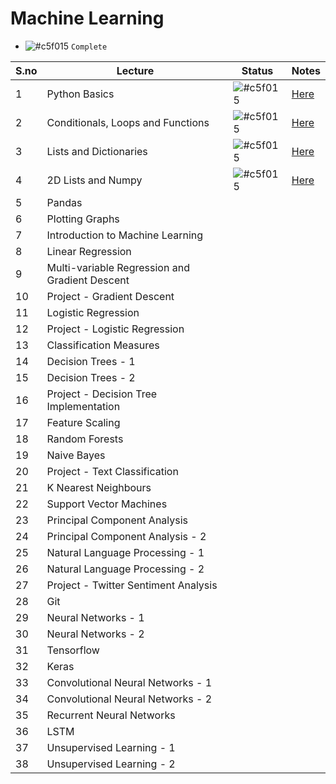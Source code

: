 # Machine Learning

- ![#c5f015](https://placehold.it/15/c5f015/000000?text=+) `Complete`

|S.no| Lecture | Status| Notes|
|----|---------|-------| ---- |
|1|Python Basics|![#c5f015](https://placehold.it/15/c5f015/000000?text=+)|[Here](/Module-1-Python-Basics/Module-1-Class-Notes.pdf)|
|2|Conditionals, Loops and Functions|![#c5f015](https://placehold.it/15/c5f015/000000?text=+)|[Here](/Module-2-Conditionals-Loops-and-Functions/Module-2-Class-Notes.pdf)|
|3|Lists and Dictionaries|![#c5f015](https://placehold.it/15/c5f015/000000?text=+)|[Here](/Module-3-Lists-and-Dictionaries/Module-3-Class-Notes.pdf)|
|4|2D Lists and Numpy|![#c5f015](https://placehold.it/15/c5f015/000000?text=+)|[Here](/Module-4-2DLists-and-Numpy/Module-4-Class-Notes.pdf)|
|5|Pandas||
|6|Plotting Graphs||
|7|Introduction to Machine Learning||
|8|Linear Regression||
|9|Multi-variable Regression and Gradient Descent||
|10|Project - Gradient Descent||
|11|Logistic Regression||
|12|Project - Logistic Regression||
|13|Classification Measures||
|14|Decision Trees - 1||
|15|Decision Trees - 2||
|16|Project - Decision Tree Implementation||
|17|Feature Scaling||
|18|Random Forests||
|19|Naive Bayes||
|20|Project - Text Classification||
|21|K Nearest Neighbours||
|22|Support Vector Machines||
|23|Principal Component Analysis||
|24|Principal Component Analysis - 2||
|25|Natural Language Processing - 1||
|26|Natural Language Processing - 2||
|27|Project - Twitter Sentiment Analysis||
|28|Git||
|29|Neural Networks - 1||
|30|Neural Networks - 2||
|31|Tensorflow||
|32|Keras||
|33|Convolutional Neural Networks - 1||
|34|Convolutional Neural Networks - 2||
|35|Recurrent Neural Networks||
|36|LSTM||
|37|Unsupervised Learning - 1||
|38|Unsupervised Learning - 2||
